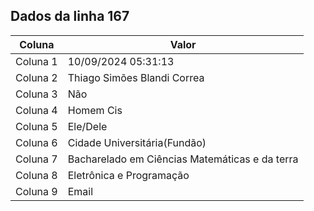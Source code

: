 ## Dados da linha 167

| Coluna | Valor |
|--------|-------|
| Coluna 1 | 10/09/2024 05:31:13 |
| Coluna 2 | Thiago Simões Blandi Correa |
| Coluna 3 | Não |
| Coluna 4 | Homem Cis |
| Coluna 5 | Ele/Dele |
| Coluna 6 | Cidade Universitária(Fundão) |
| Coluna 7 | Bacharelado em Ciências Matemáticas e da terra |
| Coluna 8 | Eletrônica e Programação |
| Coluna 9 | Email |
